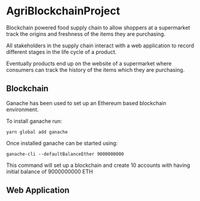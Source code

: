 # AgriBlockchainProject

Blockchain powered food supply chain to allow shoppers at a supermarket track the origins and freshness of the items they are purchasing.

All stakeholders in the supply chain interact with a web application to record different stages in the life cycle of a product.

Eventually products end up on the website of a supermarket where consumers can track the history of the items which they are purchasing.

## Blockchain

Ganache has been used to set up an Ethereum based blockchain environment.

To install ganache run:

```
yarn global add ganache
```

Once installed ganache can be started using:

```
ganache-cli --defaultBalanceEther 9000000000
```

This command will set up a blockchain and create 10 accounts with having initial balance of 9000000000 ETH

## Web Application

